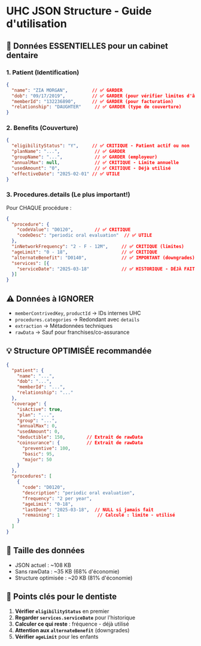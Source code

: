 # UHC JSON Structure - Guide d'utilisation

## 🎯 Données ESSENTIELLES pour un cabinet dentaire

### 1. **Patient** (Identification)
```json
{
  "name": "ZIA MORGAN",         // ✅ GARDER
  "dob": "09/17/2019",          // ✅ GARDER (pour vérifier limites d'âge)
  "memberId": "132236890",      // ✅ GARDER (pour facturation)
  "relationship": "DAUGHTER"     // ✅ GARDER (type de couverture)
}
```

### 2. **Benefits** (Couverture)
```json
{
  "eligibilityStatus": "Y",     // ✅ CRITIQUE - Patient actif ou non
  "planName": "...",             // ✅ GARDER
  "groupName": "...",            // ✅ GARDER (employeur)
  "annualMax": null,             // ✅ CRITIQUE - Limite annuelle
  "usedAmount": "0",             // ✅ CRITIQUE - Déjà utilisé
  "effectiveDate": "2025-02-01" // ✅ UTILE
}
```

### 3. **Procedures.details** (Le plus important!)
Pour CHAQUE procédure :
```json
{
  "procedure": {
    "codeValue": "D0120",        // ✅ CRITIQUE
    "codeDesc": "periodic oral evaluation"  // ✅ UTILE
  },
  "inNetworkFrequency": "2 - F - 12M",     // ✅ CRITIQUE (limites)
  "ageLimit": "0 - 18",                    // ✅ CRITIQUE
  "alternateBenefit": "D0140",             // ✅ IMPORTANT (downgrades)
  "services": [{
    "serviceDate": "2025-03-18"            // ✅ HISTORIQUE - DÉJÀ FAIT!
  }]
}
```

## ⚠️ Données à IGNORER

- `memberContrivedKey`, `productId` → IDs internes UHC
- `procedures.categories` → Redondant avec `details`
- `extraction` → Métadonnées techniques
- `rawData` → Sauf pour franchises/co-assurance

## 💡 Structure OPTIMISÉE recommandée

```json
{
  "patient": {
    "name": "...",
    "dob": "...",
    "memberId": "...",
    "relationship": "..."
  },
  "coverage": {
    "isActive": true,
    "plan": "...",
    "group": "...",
    "annualMax": 0,
    "usedAmount": 0,
    "deductible": 150,        // Extrait de rawData
    "coinsurance": {          // Extrait de rawData
      "preventive": 100,
      "basic": 95,
      "major": 50
    }
  },
  "procedures": [
    {
      "code": "D0120",
      "description": "periodic oral evaluation",
      "frequency": "2 per year",
      "ageLimit": "0-18",
      "lastDone": "2025-03-18",  // NULL si jamais fait
      "remaining": 1              // Calculé : limite - utilisé
    }
  ]
}
```

## 📏 Taille des données

- JSON actuel : ~108 KB
- Sans rawData : ~35 KB (68% d'économie)
- Structure optimisée : ~20 KB (81% d'économie)

## 🔑 Points clés pour le dentiste

1. **Vérifier `eligibilityStatus`** en premier
2. **Regarder `services.serviceDate`** pour l'historique
3. **Calculer ce qui reste** : fréquence - déjà utilisé
4. **Attention aux `alternateBenefit`** (downgrades)
5. **Vérifier `ageLimit`** pour les enfants
